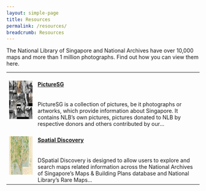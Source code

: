 ```yaml
---
layout: simple-page
title: Resources
permalink: /resources/
breadcrumb: Resources
---
```


The National Library of Singapore and National Archives have over 10,000 maps and more than 1 million photographs. Find out how you can view them here.

<table class="table-v">
  <tr>
    <td><img src="/images/thumbnail-picturesg.jpg" alt="PictureSG" height="100px" /></td>
    <td>
		<h4><a href="/resource-pages/picturesg">PictureSG</a></h4><br/>
		PictureSG is a collection of pictures, be it photographs or artworks, which provide information about Singapore. It contains NLB’s own pictures, pictures donated to NLB by respective donors and others contributed by our...
	</td>
  </tr>
  <tr>
    <td><img src="/images/thumbnail-spatialdiscovery.jpg" alt="Spatial Discovery" height="100px" /></td>
    <td>
		<h4><a href="/resource-pages/spatialdiscovery">Spatial Discovery</a></h4><br/>
		DSpatial Discovery is designed to allow users to explore and search maps related information across the National Archives of Singapore’s Maps & Building Plans database and National Library’s Rare Maps...
	</td>
  </tr>
</table>